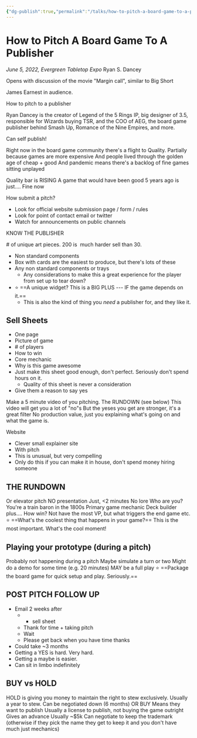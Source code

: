 ```yaml
---
{"dg-publish":true,"permalink":"/talks/how-to-pitch-a-board-game-to-a-publisher/","tags":["talks","board-game","pitch"],"noteIcon":1}
---
```



# How to Pitch A Board Game To A Publisher

*June 5, 2022, Evergreen Tabletop Expo*
Ryan S. Dancey

Opens with discussion of the movie "Margin call", similar to Big Short

James Earnest in audience.

How to pitch to a publisher

Ryan Dancey is the creator of Legend of the 5 Rings IP, big designer of 3.5, responsible for Wizards buying TSR, and the COO of AEG, the board game publisher behind Smash Up, Romance of the Nine Empires, and more.

Can self publish!

Right now in the board game community there's a flight to Quality.
	Partially because games are more expensive
	And people lived through the golden age of cheap + good
	And pandemic means there's a backlog of fine games sitting unplayed


Quality bar is RISING
	A game that would have been good 5 years ago is just…. Fine now

How submit a pitch?

-   Look for official website submission page / form / rules
-   Look for point of contact email or twitter
-   Watch for announcements on public channels

KNOW THE PUBLISHER

\# of unique art pieces. 200 is  much harder sell than 30.
-   Non standard components
-   Box with cards are the easiest to produce, but there's lots of these
-   Any non standard components or trays
	-   Any considerations to make this a great experience for the player from set up to tear down?
-  ⭐  ==A unique widget? This is a BIG PLUS --- IF the game depends on it.==
	-   This is also the kind of thing you *need* a publisher for, and they like it.

## Sell Sheets

- One page
-  Picture of game
-  \# of players
-  How to win
-  Core mechanic
-  Why is this game awesome
-  Just make this sheet good enough, don't perfect. Seriously don't spend hours on it.
	-   Quality of this sheet is never a consideration
-   Give them a reason to say yes

Make a 5 minute video of you pitching.
	The RUNDOWN (see below)
	This video will get you a lot of "no"s
	But the yeses you get are stronger, it's a great filter
	No production value, just you explaining what's going on and what the game is.

Website
-   Clever small explainer site
-   With pitch
-   This is unusual, but very compelling
-   Only do this if you can make it in house, don't spend money hiring someone


## THE RUNDOWN

Or elevator pitch
NO presentation
Just, <2 minutes
No lore
Who are you?
	You're a train baron in the 1800s
Primary game mechanic
	Deck builder plus….
How win?
	Not have the most VP, but what triggers the end game etc.
⭐ ==What's the coolest thing that happens in your game?==
	This is the most important. What's the cool moment!


## Playing your prototype (during a pitch)

Probably not happening during a pitch
Maybe simulate a turn or two
Might do a demo for some time (e.g. 20 minutes)
MAY be a full play
⭐ ==Package the board game for quick setup and play. Seriously.==

## POST PITCH FOLLOW UP
-   Email 2 weeks after
	-   + sell sheet
	-   Thank for time + taking pitch
	-   Wait
	-   Please get back when you have time thanks
-   Could take ~3 months
-   Getting a YES is hard. Very hard.
-   Getting a maybe is easier.
-   Can sit in limbo indefinitely


## BUY vs HOLD  
HOLD is giving you money to maintain the right to stew exclusively.
Usually a year to stew. Can be negotiated down (6 months)
OR BUY
	Means they want to publish
	Usually a license to publish, not buying the game outright
	Gives an advance
		Usually ~$5k
	Can negotiate to keep the trademark
		(otherwise if they pick the name they get to keep it and you don't have much just mechanics)